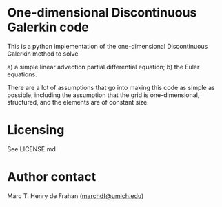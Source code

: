# One-dimensional Discontinuous Galerkin code

This is a python implementation of the one-dimensional Discontinuous
Galerkin method to solve 

a) a simple linear advection partial differential equation;
b) the Euler equations. 

There are a lot of assumptions that go into making this code as simple
as possible, including the assumption that the grid is
one-dimensional, structured, and the elements are of constant size.


# Licensing

See LICENSE.md

# Author contact

Marc T. Henry de Frahan (marchdf@umich.edu)
